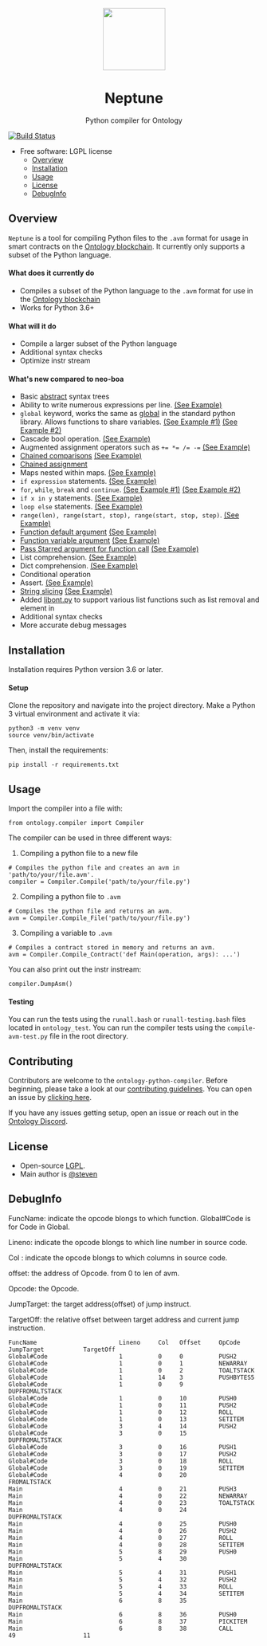 
<p align="center">
  <img
    src="ontologypic.png"
    width="125px;">
</p>

<h1 align="center">Neptune</h1>
<p align="center">
  Python compiler for Ontology
</p>

[![Build Status](https://travis-ci.com/ontio/ontology-python-compiler.svg?branch=master)](https://travis-ci.com/ontio/ontology-python-compiler)
- Free software: LGPL license
  - [Overview](#overview)
  - [Installation](#installation)
  - [Usage](#usage)
  - [License](#license)
  - [DebugInfo](#DebugInfo)

## Overview

`Neptune` is a tool for compiling Python files to the `.avm` format for usage in smart contracts on the [Ontology blockchain](https://github.com/ontio/ontology/). It currently only supports a subset of the Python language.

#### What does it currently do

- Compiles a subset of the Python language to the `.avm` format for use in the [Ontology blockchain](https://github.com/ontio/ontology)
- Works for Python 3.6+

#### What will it do

- Compile a larger subset of the Python language
- Additional syntax checks
- Optimize instr stream

#### What's new compared to neo-boa

- Basic [abstract](https://www.scaler.com/topics/abstract-class-in-python/) syntax trees
- Ability to write numerous expressions per line. [(See Example)](ontology_test/example/OffChainOp/test_while2.py)
- `global` keyword, works the same as [global](https://www.programiz.com/python-programming/global-keyword) in the standard python library. Allows functions to share variables. [(See Example #1)](ontology_test/example/ChainOp/test_global_and_appcall.py) [(See Example #2)](ontology_test/example/OffChainOp/test_global.py)
- Cascade bool operation. [(See Example)](ontology_test/example/OffChainOp/test_boolop_origin.py)
- Augmented assignment operators such as `+= *= /= -=` [(See Example)](ontology_test/example/OffChainOp/test_iterate.py)
- [Chained comparisons](https://www.geeksforgeeks.org/chaining-comparison-operators-python/) [(See Example)](ontology_test/example/OffChainOp/test_compare_1.py)
- [Chained assignment](https://stackoverflow.com/questions/7601823/how-do-chained-assignments-work)
- Maps nested within maps. [(See Example)](ontology_test/example/OffChainOp/test_dict.py)
- `if expression` statements. [(See Example)](ontology_test/example/OffChainOp/test_ifexpr.py)
- `for`, `while`, `break` and `continue`. [(See Example #1)](ontology_test/example/OffChainOp/test_for_1.py) [(See Example #2)](ontology_test/example/OffChainOp/test_while2.py)
- `if x in y` statements. [(See Example)](ontology_test/example/OffChainOp/test_in.py)
- `loop else` statements. [(See Example)](ontology_test/example/OffChainOp/test_for_1.py)
- `range(len), range(start, stop), range(start, stop, step)`. [(See Example)](ontology_test/example/OffChainOp/test_range.py)
- [Function default argument](https://stackoverflow.com/questions/13195989/default-values-for-function-parameters-in-python) [(See Example)](ontology_test/example/OffChainOp/test_default_vararg.py)
- [Function variable argument](https://stackoverflow.com/questions/919680/can-a-variable-number-of-arguments-be-passed-to-a-function) [(See Example)](ontology_test/example/OffChainOp/test_default_vararg.py)
- [Pass Starred argument for function call](https://stackoverflow.com/questions/12555627/python-3-starred-expression-to-unpack-a-list) [(See Example)](ontology_test/example/OffChainOp/test_default_vararg.py)
- List comprehension. [(See Example)](ontology_test/example/OffChainOp/test_list_com.py)
- Dict comprehension. [(See Example)](ontology_test/example/OffChainOp/test_dict_com2.py)
- Conditional operation
- Assert. [(See Example)](ontology_test/example/OffChainOp/test_split.py)
- [String slicing](https://www.digitalocean.com/community/tutorials/how-to-index-and-slice-strings-in-python-3) [(See Example)](ontology_test/example/OffChainOp/test_slice.py)
- Added [libont.py](ontology/libont.py) to support various list functions such as list removal and element in
- Additional syntax checks
- More accurate debug messages

## Installation

Installation requires Python version 3.6 or later.

#### Setup

Clone the repository and navigate into the project directory. Make a Python 3 virtual environment and activate it via:

```
python3 -m venv venv
source venv/bin/activate
```

Then, install the requirements:

```
pip install -r requirements.txt
```

## Usage

Import the compiler into a file with:
```
from ontology.compiler import Compiler
```

The compiler can be used in three different ways:

1) Compiling a python file to a new file
```
# Compiles the python file and creates an avm in 'path/to/your/file.avm'.
compiler = Compiler.Compile('path/to/your/file.py')
```

2) Compiling a python file to `.avm`
```
# Compiles the python file and returns an avm.
avm = Compiler.Compile_File('path/to/your/file.py')
```

3) Compiling a variable to `.avm`
```
# Compiles a contract stored in memory and returns an avm.
avm = Compiler.Compile_Contract('def Main(operation, args): ...')
```

You can also print out the instr instream:
```
compiler.DumpAsm()
```

#### Testing

You can run the tests using the ```runall.bash``` or ```runall-testing.bash``` files located in ```ontology_test```. You can run the compiler tests using the `compile-avm-test.py` file in the root directory.

## Contributing

Contributors are welcome to the `ontology-python-compiler`. Before beginning, please take a look at our [contributing guidelines](./CONTRIBUTING.md). You can open an issue by [clicking here](https://github.com/ontio/ontology-python-compiler/issues/new).

If you have any issues getting setup, open an issue or reach out in the [Ontology Discord](https://discordapp.com/invite/4TQujHj).

## License

- Open-source [LGPL](LICENSE).
- Main author is [@steven](https://github.com/carltraveler)

## DebugInfo

FuncName:   indicate the opcode blongs to which function. Global#Code is for Code in Global.

Lineno:          indicate the opcode blongs to which line number in source code.

Col :               indicate the opcode blongs to which columns in source code.

offset:            the address of Opcode. from 0 to len of avm.

Opcode:        the Opcode.

JumpTarget:  the target address(offset) of jump instruct.

TargetOff:      the relative offset between target address and current jump instruction.  	 	      

```
FuncName                       Lineno     Col   Offset     OpCode               JumpTarget           TargetOff           
Global#Code                    1          0     0          PUSH2               
Global#Code                    1          0     1          NEWARRAY            
Global#Code                    1          0     2          TOALTSTACK          
Global#Code                    1          14    3          PUSHBYTES5          
Global#Code                    1          0     9          DUPFROMALTSTACK     
Global#Code                    1          0     10         PUSH0               
Global#Code                    1          0     11         PUSH2               
Global#Code                    1          0     12         ROLL                
Global#Code                    1          0     13         SETITEM             
Global#Code                    3          4     14         PUSH2               
Global#Code                    3          0     15         DUPFROMALTSTACK     
Global#Code                    3          0     16         PUSH1               
Global#Code                    3          0     17         PUSH2               
Global#Code                    3          0     18         ROLL                
Global#Code                    3          0     19         SETITEM             
Global#Code                    4          0     20         FROMALTSTACK        
Main                           4          0     21         PUSH3               
Main                           4          0     22         NEWARRAY            
Main                           4          0     23         TOALTSTACK          
Main                           4          0     24         DUPFROMALTSTACK     
Main                           4          0     25         PUSH0               
Main                           4          0     26         PUSH2               
Main                           4          0     27         ROLL                
Main                           4          0     28         SETITEM             
Main                           5          8     29         PUSH0               
Main                           5          4     30         DUPFROMALTSTACK     
Main                           5          4     31         PUSH1               
Main                           5          4     32         PUSH2               
Main                           5          4     33         ROLL                
Main                           5          4     34         SETITEM             
Main                           6          8     35         DUPFROMALTSTACK     
Main                           6          8     36         PUSH0               
Main                           6          8     37         PICKITEM            
Main                           6          8     38         CALL                 49                   11    
```
